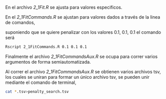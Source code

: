 En el archivo *2_1Fit.R* se ajusta para valores especificos.

En el *2_1FitCommands.R* se ajustan para valores dados a través de la linea de comandos,

suponiendo que se quiere penalizar con los valores 0.1, 0.1, 0.1 el comando será
``` bash
Rscript 2_1FitCommands.R 0.1 0.1 0.1
```

Finalmente el archivo *2_1FitCommandsAux.R* se ocupa para correr varios argumentos de forma semiautomatizada.
 
Al correr el archivo *2_1FitCommandsAux.R* se obtienen varios archivos tsv, los cuales se uniran para formar un único archivo  tsv, se pueden unir mediante el comando de terminal,

``` bash
cat *.tsv>penalty_search.tsv
```
